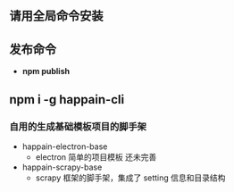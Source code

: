 ## 请用全局命令安装

## 发布命令

- **npm publish**

## **npm i -g happain-cli**

### 自用的生成基础模板项目的脚手架

- happain-electron-base
  - electron 简单的项目模板 还未完善
- happain-scrapy-base
  - scrapy 框架的脚手架，集成了 setting 信息和目录结构
